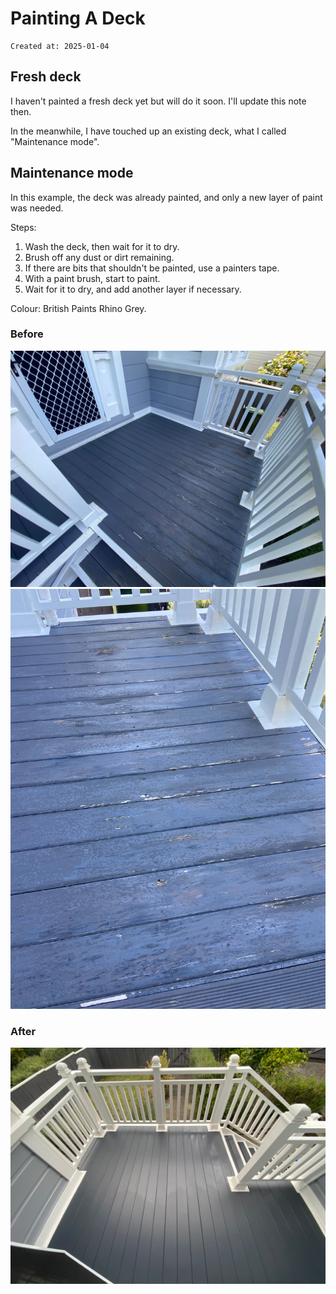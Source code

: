 # Painting A Deck

```
Created at: 2025-01-04
```

## Fresh deck

I haven't painted a fresh deck yet but will do it soon.
I'll update this note then.

In the meanwhile, I have touched up an existing deck, what I called
"Maintenance mode".

## Maintenance mode

In this example, the deck was already painted, and only a new layer of paint
was needed.

Steps:

1. Wash the deck, then wait for it to dry.
2. Brush off any dust or dirt remaining.
3. If there are bits that shouldn't be painted, use a painters tape.
4. With a paint brush, start to paint.
5. Wait for it to dry, and add another layer if necessary.

Colour: British Paints Rhino Grey.

### Before

![deck_before_1.jpg](deck_before_1.jpg)
![deck_before_2.jpg](deck_before_2.jpg)

### After

![deck_after_1.jpg](deck_after_1.jpg)
